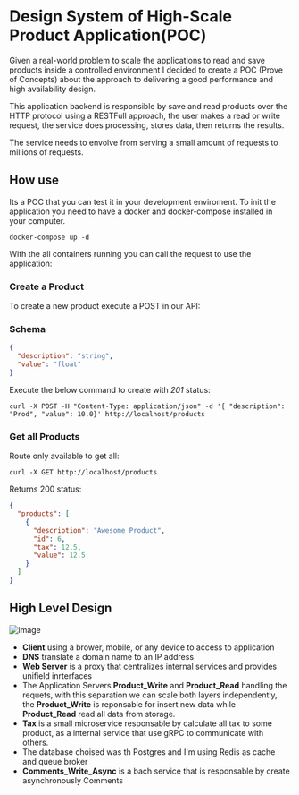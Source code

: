# Design System of High-Scale Product Application(POC)

Given a real-world problem to scale the applications to read and save products inside a controlled environment I decided to create a POC (Prove of Concepts) about the approach to delivering a good performance and high availability design.

This application backend is responsible by save and read products over the HTTP protocol using a RESTFull approach, the user makes a read or write request, the service does processing, stores data, then returns the results.

The service needs to envolve from serving a small amount of requests to millions of requests.

## How use
Its a POC that you can test it in your development enviroment.
To init the application you need to have a docker and docker-compose installed in your computer.

```console
docker-compose up -d
```

With the all containers running you can call the request to use the application:

### Create a Product
To create a new product execute a POST in our API:

### Schema

```json
{
  "description": "string",
  "value": "float"
}
```
Execute the below command to create with *201* status:

```console
curl -X POST -H "Content-Type: application/json" -d '{ "description": "Prod", "value": 10.0}' http://localhost/products
```

### Get all Products
Route only available to get all:
```console
curl -X GET http://localhost/products
```

Returns 200 status:

```json
{
  "products": [
    {
      "description": "Awesome Product",
      "id": 6,
      "tax": 12.5,
      "value": 12.5
    }
  ]
}
```

##  High Level Design

![image](https://user-images.githubusercontent.com/2198233/188327644-87d47124-5e28-4a1e-b097-a5eb3d804473.png)


* **Client** using a brower, mobile, or any device to access to application
* **DNS** translate a domain name to an IP address
* **Web Server** is a proxy that centralizes internal services and provides unifield inrterfaces
* The Application Servers **Product_Write** and **Product_Read** handling the requets, with this separation we can scale both layers independently, the  **Product_Write** is reponsable for insert new data while  **Product_Read**  read all data from storage.
* **Tax** is a small microservice responsable by calculate all tax to some product, as a internal service that use gRPC  to communicate with others.
* The database choised was th Postgres and I'm using  Redis as cache and queue broker
* **Comments_Write_Async** is a bach service that is responsable by create asynchronously Comments 
